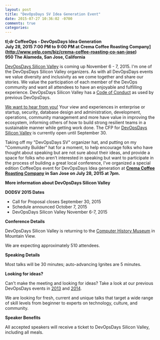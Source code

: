 ```yaml
---
layout: post
title: "DevOpsDays SV Idea Generation Event"
date: 2015-07-27 10:36:02 -0700
comments: true
categories: 
---
```


**tl;dr CoffeeOps - DevOpsDays Idea Generation <br>
July 28, 2015 7:00 PM to 9:00 PM at Crema Coffee Roasting Company](http://www.yelp.com/biz/crema-coffee-roasting-co-san-jose) <br>
950 The Alameda, San Jose, California**<br>

[DevOpsDays Silicon Valley](http://www.devopsdays.org/events/2015-siliconvalley/) is coming up November 6 - 7, 2015. I'm one of the DevOpsDays Silicon Valley organizers. As with all DevOpsDays events we value diversity and inclusivity as we come together and share our stories. We value the participation of each member of the DevOps community and want all attendees to have an enjoyable and fulfilling experience. DevOpsDays Silicon Valley has a [Code of Conduct](http://www.devopsdays.org/events/2015-siliconvalley/conduct/) as used by previous DevOpsDays. 

[We want to hear from you!](http://www.devopsdays.org/events/2015-siliconvalley/propose/) Your view and experiences in enterprise or startup, security, database design and administration, development, operations, community management and more have value in improving the ecosystem, informing others of how to build strong resilient teams in a sustainable manner while getting work done. The CFP for [DevOpsDays Silicon Valley](http://www.devopsdays.org/events/2015-siliconvalley/propose/) is currently open until September 30. 

Taking off my "DevOpsDays SV" organizer hat, and putting on my "Community Builder" hat for a moment, to help encourage folks who have thought about speaking but are not sure about their ideas, and provide a space for folks who aren't interested in speaking but want to participate in the process of building a great local conference, I've organized a special edition CoffeeOps event for DevOpsDays Idea generation at **[Crema Coffee Roasting Company](http://www.yelp.com/biz/crema-coffee-roasting-co-san-jose) in San Jose on July 28, 2015 at 7pm.**

**More information about DevOpsDays Silicon Valley**

**DODSV 2015 Dates**

* Call for Proposal closes September 30, 2015
* Schedule announced October 7, 2015
* DevOpsDays Silicon Valley November 6-7, 2015

**Conference Details**

DevOpsDays Silicon Valley is returning to the [Computer History Museum](http://www.computerhistory.org/) in Mountain View. 

We are expecting approximately 510 attendees. 

**Speaking Details**

Most talks will be 30 minutes; auto-advancing Ignites are 5 minutes. 

**Looking for ideas?**

Can't make the meeting and looking for ideas? Take a look at our previous DevOpsDays events in [2013](http://www.devopsdays.org/events/2013-mountainview/program/) and [2014](http://www.devopsdays.org/events/2014-siliconvalley/program/).

We are looking for fresh, current and unique talks that target a wide range of skill levels from beginner to experts on technology, culture, and community. 

**Speaker Benefits**

All accepted speakers will receive a ticket to DevOpsDays Silicon Valley, including all meals. 



